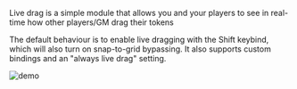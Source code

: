 Live drag is a simple module that allows you and your players to see in real-time how other players/GM drag their tokens

The default behaviour is to enable live dragging with the Shift keybind, which will also turn on snap-to-grid bypassing. It also supports custom bindings and an "always live drag" setting.

![demo](https://github.com/user-attachments/assets/dcc0793c-c331-4b1e-9728-8d284c7bd7ac)
